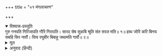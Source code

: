 +++
title = "०१ मंगलाचरण"

+++


<details open><summary>विश्वास-प्रस्तुति</summary>
गुरु गनपति गिरिजापति गौरि गिरापति।  
सारद सेष सुकबि श्रुति संत सरल मति॥ १॥  
हाथ जोरि करि बिनय सबहि सिर नावौं।  
सिय रघुबीर बिबाहु जथामति गावौं॥ २॥
</details>

<details><summary>मूल</summary>

गुरु गनपति गिरिजापति गौरि गिरापति।  
सारद सेष सुकबि श्रुति संत सरल मति॥ १॥  
हाथ जोरि करि बिनय सबहि सिर नावौं।  
सिय रघुबीर बिबाहु जथामति गावौं॥ २॥
</details>

<details><summary>अनुवाद (हिन्दी)</summary>

गुरु, गणपति (गणेशजी), शिवजी, पार्वतीजी, वाणीके स्वामी बृहस्पति अथवा विष्णुभगवान्, शारदा, शेष, सुकवि, वेद और सरलमति संत—सबको हाथ जोड़कर विनयपूर्वक सिर नवाता हूँ और अपनी बुद्धिके अनुसार श्रीरामचन्द्रजी और जानकीजीके विवाहोत्सवका गान करता हूँ॥ १-२॥
</details>
